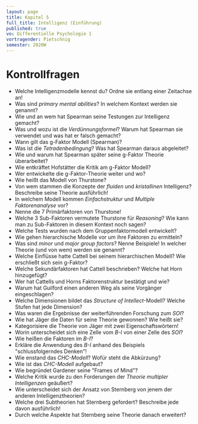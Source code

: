 ```yaml
---
layout: page
title: Kapitel 5
full_title: Intelligenz (Einführung)
published: true
vo: Differentielle Psychologie 1
vortragender: Pietschnig
semester: 2020W
---
```


# Kontrollfragen

* Welche Intelligenzmodelle kennst du? Ordne sie entlang einer Zeitachse an!
* Was sind _primary mental abilities_? In welchem Kontext werden sie genannt?
* Wie und an wem hat Spearman seine Testungen zur Intelligenz gemacht?
* Was und wozu ist die _Verdünnungsformel_? Warum hat Spearman sie verwendet und was hat er falsch gemacht?
* Wann gilt das g-Faktor Modell (Spearman)?
* Was ist die _Tetradenbedingung_? Was hat Spearman daraus abgeleitet?
* Wie und warum hat Spearman später seine g-Faktor Theorie überarbeitet?
* Wie entkräftet Hofstätter die Kritik am g-Faktor Modell?
* Wer entwickelte die g-Faktor-Theorie weiter und wo?
* Wie heißt das Modell von Thurstone?
* Von wem stammen die Konzepte der _fluiden_ und _kristallinen_ Intelligenz? Beschreibe seine Theorie ausführlich!
* In welchem Modell kommen _Einfachstruktur_ und _Multiple Faktorenanalyse_ vor?
* Nenne die 7 Primärfaktoren von Thurstone!
* Welche 3 Sub-Faktoren vermutete Thurstone für _Reasoning_? Wie kann man zu Sub-Faktoren in diesem Kontext noch sagen?
* Welche Tests wurden nach dem Gruppenfaktormodell entwickelt?
* Wie gehen hierarchische Modelle vor um ihre Faktoren zu ermitteln?
* Was sind _minor_ und _major group factors_? Nenne Beispiele! In welcher Theorie (und von wem) werden sie genannt?
* Welche Einflüsse hatte Cattell bei seinem hierarchischen Modell? Wie erschließt sich sein g-Faktor?
* Welche Sekundärfaktoren hat Cattell beschrieben? Welche hat Horn hinzugefügt?
* Wer hat Cattells und Horns Faktorenstruktur bestätigt und wie?
* Warum hat Guilford einen anderen Weg als seine Vorgänger eingeschlagen?
* Welche Dimensionen bildet das _Structure of Intellect_-Modell? Welche Stufen hat jede Dimension?
* Was waren die Ergebnisse der weiterführenden Forschung zum _SOI_?
* Wie hat Jäger die Daten für seine Theorie gewonnen? Wie heißt sie?
* Kategorisiere die Theorie von Jäger mit zwei Eigenschaftswörtern!
* Worin unterscheidet sich eine Zelle vom _B-I_ von einer Zelle des _SOI_?
* Wie heißen die Faktoren im _B-I_?
* Erkläre die Anwendung des _B-I_ anhand des Beispiels "schlussfolgerndes Denken"!
* Wie enstand das _CHC-Modell_? Wofür steht die Abkürzung?
* Wie ist das _CHC-Modell_ aufgebaut?
* Wie begründet Gardener seine "Frames of Mind"?
* Welche Kritik wurde zu den Forderungen der _Theorie multipler Intelligenzen_ geäußert?
* Wie unterscheidet sich der Ansatz von Sternberg von jenem der anderen Intelligenztheorien?
* Welche drei Subtheorien hat Sternberg gefordert? Beschreibe jede davon ausführlich!
* Durch welche Aspekte hat Sternberg seine Theorie danach erweitert?
